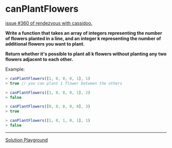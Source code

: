# canPlantFlowers

[issue #360 of rendezvous with cassidoo.](https://buttondown.email/cassidoo/archive/the-things-that-make-you-strange-are-the-things/)

**Write a function that takes an array of integers representing the number of
flowers planted in a line, and an integer k representing the number of
additional flowers you want to plant.**

**Return whether it's possible to plant all k flowers without
planting any two flowers adjacent to each other.**

Example:

```ts
> canPlantFlowers([1, 0, 0, 0, 1], 1)
> true // you can plant 1 flower between the others

> canPlantFlowers([1, 0, 0, 0, 1], 2)
> false

> canPlantFlowers([0, 0, 0, 0, 0], 3)
> true

> canPlantFlowers([1, 0, 1, 0, 1], 1)
> false
```

---

[Solution Playground](https://tsplay.dev/mLdy4m)

